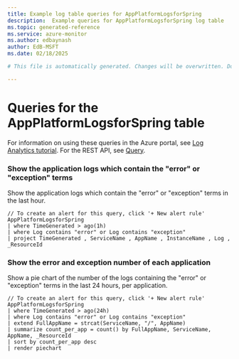```yaml
---
title: Example log table queries for AppPlatformLogsforSpring
description:  Example queries for AppPlatformLogsforSpring log table
ms.topic: generated-reference
ms.service: azure-monitor
ms.author: edbaynash
author: EdB-MSFT
ms.date: 02/18/2025

# This file is automatically generated. Changes will be overwritten. Do not change this file directly. 

---
```


# Queries for the AppPlatformLogsforSpring table

For information on using these queries in the Azure portal, see [Log Analytics tutorial](/azure/azure-monitor/logs/log-analytics-tutorial). For the REST API, see [Query](/rest/api/loganalytics/query).


### Show the application logs which contain the "error" or "exception" terms  


Show the application logs which contain the "error" or "exception" terms in the last hour.  

```query
// To create an alert for this query, click '+ New alert rule'
AppPlatformLogsforSpring
| where TimeGenerated > ago(1h)
| where Log contains "error" or Log contains "exception"
| project TimeGenerated , ServiceName , AppName , InstanceName , Log , _ResourceId 
```



### Show the error and exception number of each application  


Show a pie chart of the number of the logs containing the "error" or "exception" terms in the last 24 hours, per application.  

```query
// To create an alert for this query, click '+ New alert rule'
AppPlatformLogsforSpring 
| where TimeGenerated > ago(24h)
| where Log contains "error" or Log contains "exception"
| extend FullAppName = strcat(ServiceName, "/", AppName)
| summarize count_per_app = count() by FullAppName, ServiceName, AppName, _ResourceId
| sort by count_per_app desc 
| render piechart
```

